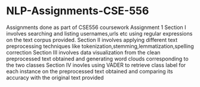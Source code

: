 # NLP-Assignments-CSE-556
Assignments done as part of CSE556 coursework
Assignment 1 
Section I involves searching and listing usernames,urls etc using regular expressions on the text corpus provided.
Section II involves applying different text preprocessing techniques like tokenization,stemming,lemmatization,spelling correction
Section III involves data visualization from the clean preprocessed text obtained and generating word clouds corresponding to the two classes
Section IV inovles using VADER to retrieve class label for each instance on the preprocessed text obtained and comparing its accuracy with the original text provided

